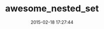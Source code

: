 ---
layout: post
title:  "awesome_nested_set"
repo:   "collectiveidea/awesome_nested_set"
date:   2015-02-18 17:27:44
gemurl: http://github.com/collectiveidea/awesome_nested_set
---